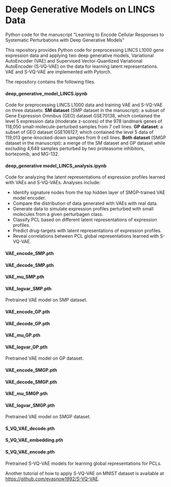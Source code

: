 # Deep Generative Models on LINCS Data
Python code for the manuscript "Learning to Encode Cellular Responses to Systematic Perturbations with Deep Generative Models"

This repository provides Python code for preprocessing LINCS L1000 gene expression data and applying two deep generative models, Variational AutoEncoder (VAE) and Supervised Vector-Quantized Variational AutoEncoder (S-VQ-VAE) on the data for learning latent representations.
VAE and S-VQ-VAE are implemented with Pytorch.

The repository contains the following files.

#### deep_generative_model_LINCS.ipynb
Code for preprocessing LINCS L1000 data and training VAE and S-VQ-VAE on three datasets:
**SM dataset** (SMP dataset in the manuscript): a subset of Gene Expression Omnibus (GEO) dataset GSE70138, which contained the level 5 expression data (moderate z-scores) of the 978 landmark genes of 118,050 small-molecule-perturbed samples from 7 cell lines.
**GP dataset**: a subset of GEO dataset GSE106127, which contained the level 5 data of 119,013 gene-knocked-down samples from 9 cell lines.
**Both dataset** (SMGP dataset in the manuscript): a merge of the SM dataset and GP dataset while excluding 4,649 samples perturbed by two proteasome inhibitors, bortezomib, and MG-132.

#### deep_generative model_LINCS_analysis.ipynb
Code for analyzing the latent representations of expression profiles learned with VAEs and S-VQ-VAEs. Analyses include:
* Identify signature nodes from the top hidden layer of SMGP-trained VAE model encoder.
* Compare the distribution of data generated with VAEs with real data.
* Generate data to simulate expression profiles perturbed with small molecules from a given perturbagen class.
* Classify PCL based on different latent representations of expression profiles.
* Predict drug-targets with latent representations of expression profiles.
* Reveal correlations between PCL global representations learned with S-VQ-VAE.

#### VAE_encode_SMP.pth
#### VAE_decode_SMP.pth
#### VAE_mu_SMP.pth
#### VAE_logvar_SMP.pth
Pretrained VAE model on SMP dataset.


#### VAE_encode_GP.pth
#### VAE_decode_GP.pth
#### VAE_mu_GP.pth
#### VAE_logvar_GP.pth
Pretrained VAE model on GP dataset.


#### VAE_encode_SMGP.pth
#### VAE_decode_SMGP.pth
#### VAE_mu_SMGP.pth
#### VAE_logvar_SMGP.pth
Pretrained VAE model on SMGP dataset.


#### S_VQ_VAE_decode.pth
#### S_VQ_VAE_embedding.pth
#### S_VQ_VAE_encode.pth
Pretrained S-VQ-VAE models for learning global representations for PCLs.


Another tutorial of how to apply S-VQ-VAE on MNIST dataset is available at https://github.com/evasnow1992/S-VQ-VAE.

